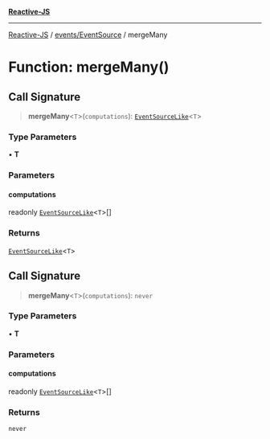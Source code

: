 [**Reactive-JS**](../../../README.md)

***

[Reactive-JS](../../../README.md) / [events/EventSource](../README.md) / mergeMany

# Function: mergeMany()

## Call Signature

> **mergeMany**\<`T`\>(`computations`): [`EventSourceLike`](../../interfaces/EventSourceLike.md)\<`T`\>

### Type Parameters

• **T**

### Parameters

#### computations

readonly [`EventSourceLike`](../../interfaces/EventSourceLike.md)\<`T`\>[]

### Returns

[`EventSourceLike`](../../interfaces/EventSourceLike.md)\<`T`\>

## Call Signature

> **mergeMany**\<`T`\>(`computations`): `never`

### Type Parameters

• **T**

### Parameters

#### computations

readonly [`EventSourceLike`](../../interfaces/EventSourceLike.md)\<`T`\>[]

### Returns

`never`
